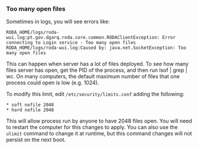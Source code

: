 ### Too many open files

Sometimes in logs, you will see errors like:

```
RODA_HOME/logs/roda-wui.log:pt.gov.dgarq.roda.core.common.RODAClientException: Error connecting to Login service - Too many open files
RODA_HOME/logs/roda-wui.log:Caused by: java.net.SocketException: Too many open files
```

This can happen when server has a lot of files deployed. To see how many files server has open, get the PID of the process, and then run lsof | grep <PID> | wc. On many computers, the default maximum number of files that one process could open is low (e.g. 1024). 

To modify this limit, edit `/etc/security/limits.conf` adding the following:

```
* soft nofile 2048
* hard nofile 2048
```

This will allow process run by anyone to have 2048 files open. You will need to restart the computer for this changes to apply. You can also use the `ulimit` command to change it at runtime, but this command changes will not persist on the next boot.

